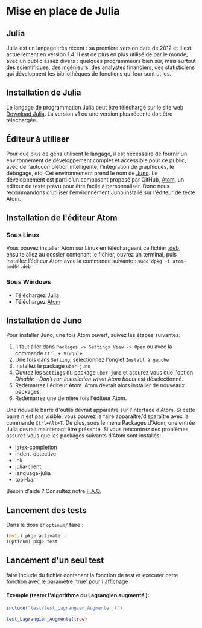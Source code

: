 # Mise en place de Julia
## Julia
Julia est un langage très récent : sa première version date de 2012 et il est actuellement en version 1.4. 
Il est de plus en plus utilisé de par le monde, avec un public assez divers : quelques programmeurs bien sûr, 
mais surtout des scientifiques, des ingénieurs, des analystes financiers, des statisticiens qui développent 
les bibliothèques de fonctions qui leur sont utiles. 
## Installation de Julia

Le langage de programmation Julia peut être téléchargé sur le site web
[Download Julia](https://julialang.org/downloads/). La version v1 ou une
version plus récente doit être téléchargée.


## Éditeur à utiliser 

Pour que plus de gens utilisent le langage, il est nécessaire de fournir un environnement de développement
complet et accessible pour ce public, avec de l’autocomplétion intelligente, l’intégration de graphiques, le débogage, etc. 
Cet environnement prend le nom de [Juno](http://junolab.org/). 
Le développement est parti d’un composant proposé par GitHub, [Atom](https://atom.io/), un éditeur de texte prévu pour être facile à personnaliser.
Donc nous recommandons d'utiliser l'environnement Juno installé sur l'éditeur de texte Atom.

## Installation de l'éditeur Atom

### Sous Linux
Vous pouvez installer Atom sur Linux en téléchargeant ce fichier [.deb](https://atom.io/download/deb), ensuite allez au dossier contenant le fichier,
ouvrez un terminal, puis installez l’éditeur Atom avec la commande suivante : `sudo dpkg -i atom-amd64.deb` 

### Sous Windows
- Téléchargez [Julia](https://julialang.org/downloads/)
- Téléchargez [Atom](https://atom.io/)
  
## Installation de Juno

Pour installer Juno, une fois Atom ouvert, suivez les étapes suivantes:

1. Il faut aller dans `Packages -> Settings View -> Open` ou avec la commande `Ctrl + Virgule`
1. Une fois dans `Setting`, sélectionnez l'onglet `Install à gauche`
1. Installez le package `uber-juno`
1. Ouvrez les `Settings` du package `uber-juno` et assurez vous que l'option *Disable - Don't run installation when Atom boots* est déselectionné.
1. Redémarrez l'éditeur Atom. Atom devrait alors installer de nouveaux packages.
1. Redémarrez une dernière fois l'éditeur Atom.

Une nouvelle barre d'outils devrait apparaître sur l'interface d'Atom. Si cette
barre n'est pas visible, vous pouvez la faire apparaître/disparaître avec la
commande `Ctrl+Alt+T`. De plus, sous le menu Packages d'Atom, une entrée Julia
devrait maintenant être présente. Si vous rencontrez des problèmes, assurez vous
que les packages suivants d'Atom sont installés:

- latex-completion
- indent-detective
- ink
- julia-client
- language-julia
- tool-bar

Besoin d'aide ? Consultez notre [F.A.Q.](FAQ.md)

## Lancement des tests

Dans le dossier `optinum/` faire :

```julia
(@v1.) pkg> activate .
(Optinum) pkg> test
```

## Lancement d'un seul test

faire include du fichier contenant la fonction de test 
et exécuter cette fonction avec le paramètre 'true' pour l'affichage

#### Exemple (tester l'algorithme du Lagrangien augmenté ):

```julia
include("test/test_Lagrangien_Augmente.jl") 
```

```julia
test_Lagrangien_Augmente(true) 
```